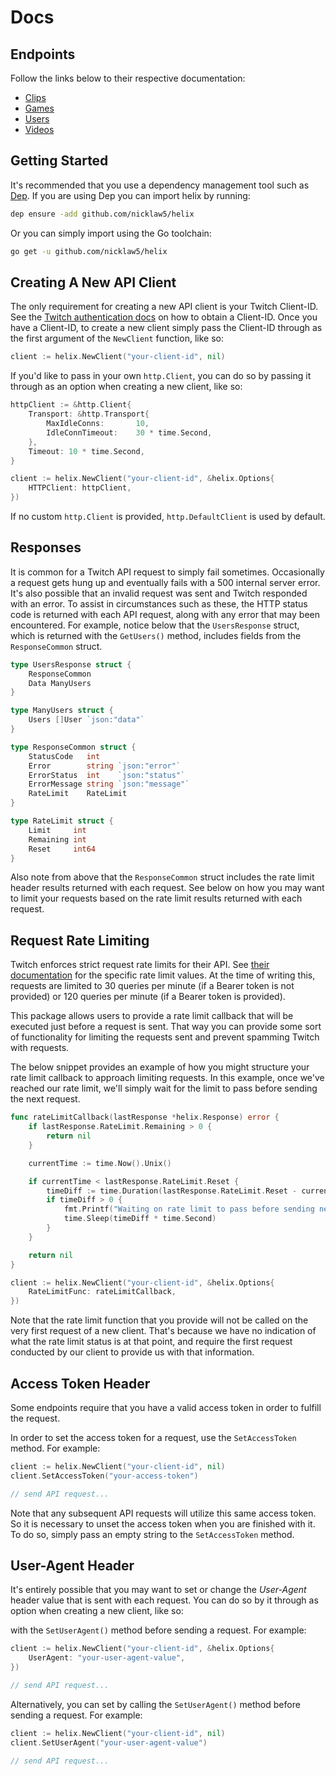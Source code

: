 # Docs

## Endpoints

Follow the links below to their respective documentation:

- [Clips](clips_docs.md)
- [Games](games_docs.md)
- [Users](users_docs.md)
- [Videos](viedos_docs.md)

## Getting Started

It's recommended that you use a dependency management tool such as [Dep](https://github.com/golang/dep). If you are using Dep you can import helix by running:

```bash
dep ensure -add github.com/nicklaw5/helix
```

Or you can simply import using the Go toolchain:

```bash
go get -u github.com/nicklaw5/helix
```

## Creating A New API Client

The only requirement for creating a new API client is your Twitch Client-ID. See the [Twitch authentication docs](https://dev.twitch.tv/docs/authentication) on how to obtain a Client-ID. Once you have a Client-ID, to create a new client simply pass the Client-ID through as the first argument of the `NewClient` function, like so:

```go
client := helix.NewClient("your-client-id", nil)
```

If you'd like to pass in your own `http.Client`, you can do so by passing it through as an option when creating a new client, like so:

```go
httpClient := &http.Client{
    Transport: &http.Transport{
        MaxIdleConns:       10,
        IdleConnTimeout:    30 * time.Second,
    },
    Timeout: 10 * time.Second,
}

client := helix.NewClient("your-client-id", &helix.Options{
    HTTPClient: httpClient,
})
```

If no custom `http.Client` is provided, `http.DefaultClient` is used by default.

## Responses

It is common for a Twitch API request to simply fail sometimes. Occasionally a request gets hung up and eventually fails with a 500 internal server error. It's also possible that an invalid request was sent and Twitch responded with an error. To assist in circumstances such as these, the HTTP status code is returned with each API request, along with any error that may been encountered. For example, notice below that the `UsersResponse` struct, which is returned with the `GetUsers()` method, includes fields from the `ResponseCommon` struct.

```go
type UsersResponse struct {
    ResponseCommon
    Data ManyUsers
}

type ManyUsers struct {
    Users []User `json:"data"`
}

type ResponseCommon struct {
    StatusCode   int
    Error        string `json:"error"`
    ErrorStatus  int    `json:"status"`
    ErrorMessage string `json:"message"`
    RateLimit    RateLimit
}

type RateLimit struct {
    Limit     int
    Remaining int
    Reset     int64
}
```

Also note from above that the `ResponseCommon` struct includes the rate limit header results returned with each request. See below on how you may want to limit your requests based on the rate limit results returned with each request.

## Request Rate Limiting

Twitch enforces strict request rate limits for their API. See [their documentation](https://dev.twitch.tv/docs/api#rate-limits) for the specific rate limit values. At the time of writing this, requests are limited to 30 queries per minute (if a Bearer token is not provided) or 120 queries per minute (if a Bearer token is provided).

This package allows users to provide a rate limit callback that will be executed just before a request is sent. That way you can provide some sort of functionality for limiting the requests sent and prevent spamming Twitch with requests.

The below snippet provides an example of how you might structure your rate limit callback to approach limiting requests. In this example, once we've reached our rate limit, we'll simply wait for the limit to pass before sending the next request.

```go
func rateLimitCallback(lastResponse *helix.Response) error {
    if lastResponse.RateLimit.Remaining > 0 {
        return nil
    }

    currentTime := time.Now().Unix()

    if currentTime < lastResponse.RateLimit.Reset {
        timeDiff := time.Duration(lastResponse.RateLimit.Reset - currentTime)
        if timeDiff > 0 {
            fmt.Printf("Waiting on rate limit to pass before sending next request (%d seconds)\n", timeDiff)
            time.Sleep(timeDiff * time.Second)
        }
    }

    return nil
}

client := helix.NewClient("your-client-id", &helix.Options{
    RateLimitFunc: rateLimitCallback,
})
```

Note that the rate limit function that you provide will not be called on the very first request of a new client. That's because we have no indication of what the rate limit status is at that point, and require the first request conducted by our client to provide us with that information.

## Access Token Header

Some endpoints require that you have a valid access token in order to fulfill the request.

In order to set the access token for a request, use the `SetAccessToken` method. For example:

```go
client := helix.NewClient("your-client-id", nil)
client.SetAccessToken("your-access-token")

// send API request...
```

Note that any subsequent API requests will utilize this same access token. So it is necessary to unset the access token when you are finished with it. To do so, simply pass an empty string to the `SetAccessToken` method.

## User-Agent Header

It's entirely possible that you may want to set or change the *User-Agent* header value that is sent with each request. You can do so by it through as option when creating a new client, like so:

with the `SetUserAgent()` method before sending a request. For example:

```go
client := helix.NewClient("your-client-id", &helix.Options{
    UserAgent: "your-user-agent-value",
})

// send API request...
```

Alternatively, you can set by calling the `SetUserAgent()` method before sending a request. For example:

```go
client := helix.NewClient("your-client-id", nil)
client.SetUserAgent("your-user-agent-value")

// send API request...
```
